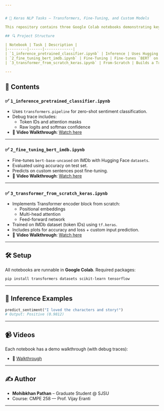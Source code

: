 ```yaml
---


# 🧠 Keras NLP Tasks – Transformers, Fine-Tuning, and Custom Models

This repository contains three Google Colab notebooks demonstrating key NLP tasks using `KerasNLP` and `Hugging Face Transformers`. Each notebook is accompanied by a video walkthrough that includes debugging traces and model interpretation.

## 🔍 Project Structure

| Notebook | Task | Description |
|---------|------|-------------|
| `1_inference_pretrained_classifier.ipynb` | Inference | Uses Hugging Face's `pipeline` with `DistilBERT` for sentiment classification |
| `2_fine_tuning_bert_imdb.ipynb` | Fine-Tuning | Fine-tunes `BERT` on the IMDb dataset using Hugging Face `Trainer` API |
| `3_transformer_from_scratch_keras.ipynb` | From-Scratch | Builds a Transformer encoder from scratch using only `tf.keras` layers |

---
```


## 📁 Contents

### ✅ `1_inference_pretrained_classifier.ipynb`
- Uses `transformers.pipeline` for zero-shot sentiment classification.
- Debug trace includes:
  - Token IDs and attention masks
  - Raw logits and softmax confidence
- 🔗 **Video Walkthrough**: [Watch here](https://colab.research.google.com/drive/1lKCkH4wXhfDL5K97_DaFO9Ho1E60vp3v?usp=sharing)

---

### ✅ `2_fine_tuning_bert_imdb.ipynb`
- Fine-tunes `bert-base-uncased` on IMDb with Hugging Face `datasets`.
- Evaluated using accuracy on test set.
- Predicts on custom sentences post fine-tuning.
- 🔗 **Video Walkthrough**: [Watch here](https://colab.research.google.com/drive/1iN7jsQlt4KxbFy3CDGxr-cXC8SU4ZxfL?usp=sharing)

---

### ✅ `3_transformer_from_scratch_keras.ipynb`
- Implements Transformer encoder block from scratch:
  - Positional embeddings
  - Multi-head attention
  - Feed-forward network
- Trained on IMDb dataset (token IDs) using `tf.keras`.
- Includes plots for accuracy and loss + custom input prediction.
- 🔗 **Video Walkthrough**: [Watch here](https://colab.research.google.com/drive/1gWdG3vo1cOqlSt6agLkhJsImVwnZNo3d?usp=sharing)

---

## 🛠 Setup

All notebooks are runnable in **Google Colab**. Required packages:

```bash
pip install transformers datasets scikit-learn tensorflow
```

---

## 🧪 Inference Examples

```python
predict_sentiment("I loved the characters and story!") 
# Output: Positive (0.9812)
```

---

## 📹 Videos

Each notebook has a demo walkthrough (with debug traces):

* 📼 [Walkthrough](#)

---

## ✍️ Author

* **Mohibkhan Pathan** – Graduate Student @ SJSU
* Course: CMPE 258 — Prof. Vijay Eranti

---
